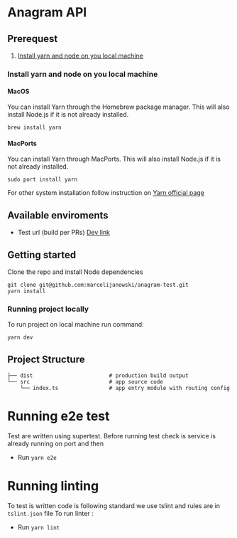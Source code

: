 # Anagram API

## Prerequest

1. [Install yarn and node on you local machine](#install-yarn-and-node-on-you-local-machine)

### Install yarn and node on you local machine
#### MacOS

You can install Yarn through the Homebrew package manager. This will also install Node.js if it is not already installed.
```
brew install yarn
```
#### MacPorts

You can install Yarn through MacPorts. This will also install Node.js if it is not already installed.
```
sudo port install yarn
```
For other system installation follow instruction on [Yarn official page](https://yarnpkg.com/en/docs/install#windows-stable)

## Available enviroments

* Test url (build per PRs) [Dev link](https://anagram-moj-test.herokuapp.com/crepitus)

## Getting started 

Clone the repo and install Node dependencies
```
git clone git@github.com:marcelijanowski/anagram-test.git
yarn install
```
### Running project locally
To run project on local machine run command:
```
yarn dev
```

## Project Structure

```
├── dist                        # production build output
└── src                         # app source code
    └── index.ts                # app entry module with routing config

```


# Running e2e test

Test are written using supertest. Before running test check is service is already running on port and then

* Run `yarn e2e`

# Running linting

To test is written code is following standard we use tslint and rules are in `tslint.json` file
To run linter :

* Run `yarn lint`
